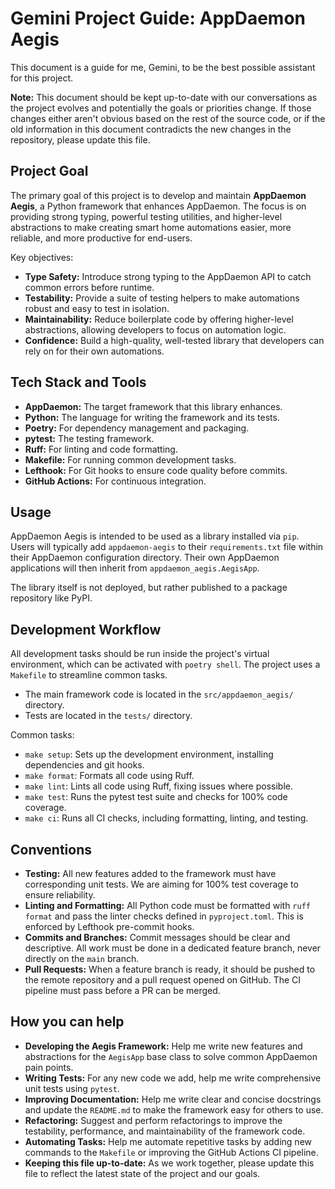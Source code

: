 # Gemini Project Guide: AppDaemon Aegis

This document is a guide for me, Gemini, to be the best possible assistant for this project.

**Note:** This document should be kept up-to-date with our conversations as the project evolves and potentially the goals or priorities change. If those changes either aren't obvious based on the rest of the source code, or if the old information in this document contradicts the new changes in the repository, please update this file.

## Project Goal

The primary goal of this project is to develop and maintain **AppDaemon Aegis**, a Python framework that enhances AppDaemon. The focus is on providing strong typing, powerful testing utilities, and higher-level abstractions to make creating smart home automations easier, more reliable, and more productive for end-users.

Key objectives:

- **Type Safety:** Introduce strong typing to the AppDaemon API to catch common errors before runtime.
- **Testability:** Provide a suite of testing helpers to make automations robust and easy to test in isolation.
- **Maintainability:** Reduce boilerplate code by offering higher-level abstractions, allowing developers to focus on automation logic.
- **Confidence:** Build a high-quality, well-tested library that developers can rely on for their own automations.

## Tech Stack and Tools

- **AppDaemon:** The target framework that this library enhances.
- **Python:** The language for writing the framework and its tests.
- **Poetry:** For dependency management and packaging.
- **pytest:** The testing framework.
- **Ruff:** For linting and code formatting.
- **Makefile:** For running common development tasks.
- **Lefthook:** For Git hooks to ensure code quality before commits.
- **GitHub Actions:** For continuous integration.

## Usage

AppDaemon Aegis is intended to be used as a library installed via `pip`. Users will typically add `appdaemon-aegis` to their `requirements.txt` file within their AppDaemon configuration directory. Their own AppDaemon applications will then inherit from `appdaemon_aegis.AegisApp`.

The library itself is not deployed, but rather published to a package repository like PyPI.

## Development Workflow

All development tasks should be run inside the project's virtual environment, which can be activated with `poetry shell`. The project uses a `Makefile` to streamline common tasks.

- The main framework code is located in the `src/appdaemon_aegis/` directory.
- Tests are located in the `tests/` directory.

Common tasks:

- `make setup`: Sets up the development environment, installing dependencies and git hooks.
- `make format`: Formats all code using Ruff.
- `make lint`: Lints all code using Ruff, fixing issues where possible.
- `make test`: Runs the pytest test suite and checks for 100% code coverage.
- `make ci`: Runs all CI checks, including formatting, linting, and testing.

## Conventions

- **Testing:** All new features added to the framework must have corresponding unit tests. We are aiming for 100% test coverage to ensure reliability.
- **Linting and Formatting:** All Python code must be formatted with `ruff format` and pass the linter checks defined in `pyproject.toml`. This is enforced by Lefthook pre-commit hooks.
- **Commits and Branches:** Commit messages should be clear and descriptive. All work must be done in a dedicated feature branch, never directly on the `main` branch.
- **Pull Requests:** When a feature branch is ready, it should be pushed to the remote repository and a pull request opened on GitHub. The CI pipeline must pass before a PR can be merged.

## How you can help

- **Developing the Aegis Framework:** Help me write new features and abstractions for the `AegisApp` base class to solve common AppDaemon pain points.
- **Writing Tests:** For any new code we add, help me write comprehensive unit tests using `pytest`.
- **Improving Documentation:** Help me write clear and concise docstrings and update the `README.md` to make the framework easy for others to use.
- **Refactoring:** Suggest and perform refactorings to improve the testability, performance, and maintainability of the framework code.
- **Automating Tasks:** Help me automate repetitive tasks by adding new commands to the `Makefile` or improving the GitHub Actions CI pipeline.
- **Keeping this file up-to-date:** As we work together, please update this file to reflect the latest state of the project and our goals.
